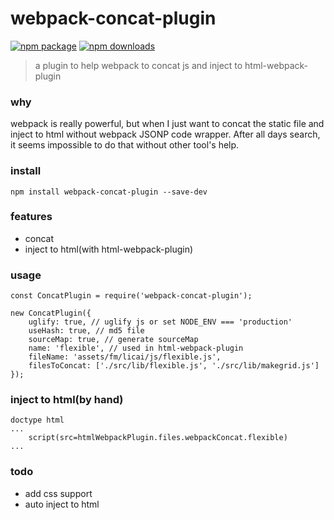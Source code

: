 # webpack-concat-plugin
[![npm package](https://img.shields.io/npm/v/webpack-concat-plugin.svg)](https://www.npmjs.org/package/webpack-concat-plugin)
[![npm downloads](http://img.shields.io/npm/dm/webpack-concat-plugin.svg)](https://www.npmjs.org/package/webpack-concat-plugin)
> a plugin to help webpack to concat js and inject to html-webpack-plugin
### why
webpack is really powerful, but when I just want to concat the static file and inject to html without webpack JSONP code wrapper. After all days search, it seems impossible to do that without other tool's help.

### install
```
npm install webpack-concat-plugin --save-dev
```

### features
* concat
* inject to html(with html-webpack-plugin)

### usage
```
const ConcatPlugin = require('webpack-concat-plugin');

new ConcatPlugin({
    uglify: true, // uglify js or set NODE_ENV === 'production'
    useHash: true, // md5 file
    sourceMap: true, // generate sourceMap
    name: 'flexible', // used in html-webpack-plugin
    fileName: 'assets/fm/licai/js/flexible.js',
    filesToConcat: ['./src/lib/flexible.js', './src/lib/makegrid.js']
});

```
### inject to html(by hand)
```
doctype html
...
    script(src=htmlWebpackPlugin.files.webpackConcat.flexible)
...
```

### todo
* add css support
* auto inject to html
